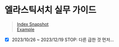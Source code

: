 # 엘라스틱서치 실무 가이드

> [Index Snapshot](https://github.com/javacafe-project/elastic-book-snapshot)  
> [Example](https://github.com/javacafe-project/elastic-book)

- [x] 2023/10/26 ~ 2023/12/19 STOP: 다른 급한 것 먼저...
